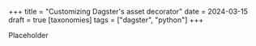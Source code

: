 +++
title = "Customizing Dagster's asset decorator"
date = 2024-03-15
draft = true
[taxonomies]
tags = ["dagster", "python"]
+++

Placeholder


